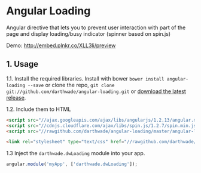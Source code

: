 Angular Loading
===============

Angular directive that lets you to prevent user interaction with part of the page and display loading/busy indicator (spinner based on spin.js)

Demo: http://embed.plnkr.co/XLL3li/preview

## 1. Usage

1.1. Install the required libraries.
Install with bower `bower install angular-loading --save` or clone the repo, `git clone git://github.com/darthwade/angular-loading.git` or [download the latest release](https://github.com/darthwade/angular-loading/zipball/master).

1.2. Include them to HTML
``` html
<script src="//ajax.googleapis.com/ajax/libs/angularjs/1.2.13/angular.min.js"></script>
<script src="//cdnjs.cloudflare.com/ajax/libs/spin.js/1.2.7/spin.min.js"></script>
<script src="//rawgithub.com/darthwade/angular-loading/master/angular-loading.min.js"></script>

<link rel="stylesheet" type="text/css" href="//rawgithub.com/darthwade/angular-loading/master/angular-loading.css"/>
```

1.3 Inject the `darthwade.dwLoading` module into your app.
``` javascript
angular.module('myApp', ['darthwade.dwLoading']);
```



